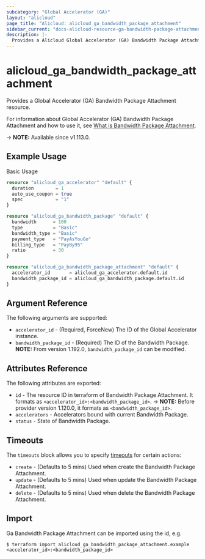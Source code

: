 ```yaml
---
subcategory: "Global Accelerator (GA)"
layout: "alicloud"
page_title: "Alicloud: alicloud_ga_bandwidth_package_attachment"
sidebar_current: "docs-alicloud-resource-ga-bandwidth-package-attachment"
description: |-
  Provides a Alicloud Global Accelerator (GA) Bandwidth Package Attachment resource.
---
```


# alicloud_ga_bandwidth_package_attachment

Provides a Global Accelerator (GA) Bandwidth Package Attachment resource.

For information about Global Accelerator (GA) Bandwidth Package Attachment and how to use it, see [What is Bandwidth Package Attachment](https://www.alibabacloud.com/help/en/global-accelerator/latest/api-ga-2019-11-20-bandwidthpackageaddaccelerator).

-> **NOTE:** Available since v1.113.0.

## Example Usage

Basic Usage

```terraform
resource "alicloud_ga_accelerator" "default" {
  duration        = 1
  auto_use_coupon = true
  spec            = "1"
}

resource "alicloud_ga_bandwidth_package" "default" {
  bandwidth      = 100
  type           = "Basic"
  bandwidth_type = "Basic"
  payment_type   = "PayAsYouGo"
  billing_type   = "PayBy95"
  ratio          = 30
}

resource "alicloud_ga_bandwidth_package_attachment" "default" {
  accelerator_id       = alicloud_ga_accelerator.default.id
  bandwidth_package_id = alicloud_ga_bandwidth_package.default.id
}
```

## Argument Reference

The following arguments are supported:

* `accelerator_id` - (Required, ForceNew) The ID of the Global Accelerator instance.
* `bandwidth_package_id` - (Required) The ID of the Bandwidth Package. **NOTE:** From version 1.192.0, `bandwidth_package_id` can be modified.

## Attributes Reference

The following attributes are exported:

* `id` - The resource ID in terraform of Bandwidth Package Attachment. It formats as `<accelerator_id>:<bandwidth_package_id>`.
-> **NOTE:** Before provider version 1.120.0, it formats as `<bandwidth_package_id>`.
* `accelerators` - Accelerators bound with current Bandwidth Package.
* `status` - State of Bandwidth Package.

## Timeouts

The `timeouts` block allows you to specify [timeouts](https://www.terraform.io/docs/configuration-0-11/resources.html#timeouts) for certain actions:

* `create` - (Defaults to 5 mins) Used when create the Bandwidth Package Attachment.
* `update` - (Defaults to 5 mins) Used when update the Bandwidth Package Attachment.
* `delete` - (Defaults to 5 mins) Used when delete the Bandwidth Package Attachment.

## Import

Ga Bandwidth Package Attachment can be imported using the id, e.g.

```shell
$ terraform import alicloud_ga_bandwidth_package_attachment.example <accelerator_id>:<bandwidth_package_id>
```
